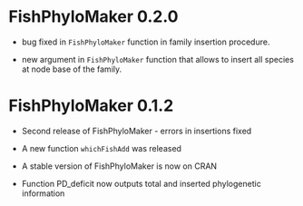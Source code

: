 # FishPhyloMaker 0.2.0

* bug fixed in `FishPhyloMaker` function in family insertion
procedure.

* new argument in `FishPhyloMaker` function that allows to insert all species at node base of the family.

# FishPhyloMaker 0.1.2

* Second release of FishPhyloMaker - errors in insertions fixed

* A new function `whichFishAdd` was released

* A stable version of FishPhyloMaker is now on CRAN

* Function PD_deficit now outputs total and inserted phylogenetic information 